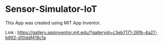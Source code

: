# Sensor-Simulator-IoT
This App was created using MIT App Inventor.

Link : https://gallery.appinventor.mit.edu/?galleryid=c3eb7171-26fb-4a27-b992-d10ddf418c1a
